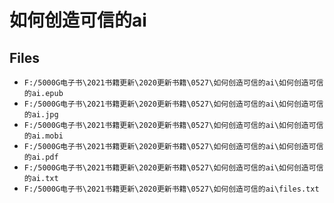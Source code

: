 # 如何创造可信的ai

## Files

- `F:/5000G电子书\2021书籍更新\2020更新书籍\0527\如何创造可信的ai\如何创造可信的ai.epub`
- `F:/5000G电子书\2021书籍更新\2020更新书籍\0527\如何创造可信的ai\如何创造可信的ai.jpg`
- `F:/5000G电子书\2021书籍更新\2020更新书籍\0527\如何创造可信的ai\如何创造可信的ai.mobi`
- `F:/5000G电子书\2021书籍更新\2020更新书籍\0527\如何创造可信的ai\如何创造可信的ai.pdf`
- `F:/5000G电子书\2021书籍更新\2020更新书籍\0527\如何创造可信的ai\如何创造可信的ai.txt`
- `F:/5000G电子书\2021书籍更新\2020更新书籍\0527\如何创造可信的ai\files.txt`
